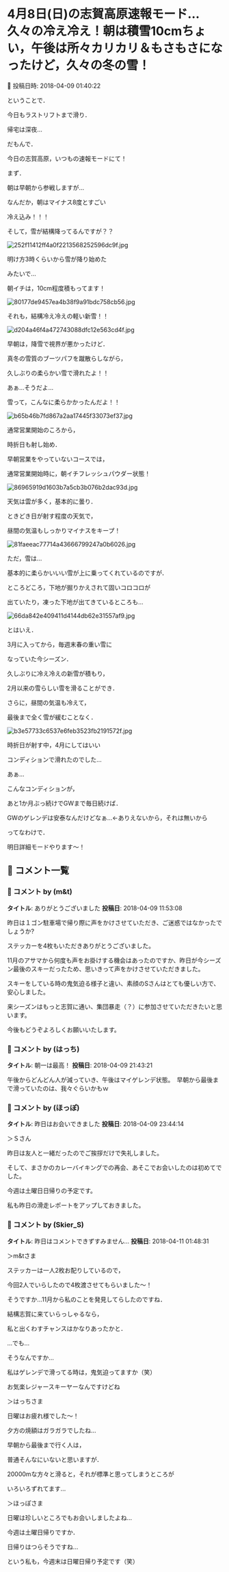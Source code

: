 # 4月8日(日)の志賀高原速報モード…久々の冷え冷え！朝は積雪10cmちょい，午後は所々カリカリ＆もさもさになったけど，久々の冬の雪！

📅 投稿日時: 2018-04-09 01:40:22

ということで．


今日もラストリフトまで滑り．


帰宅は深夜…


だもんで．


今日の志賀高原，いつもの速報モードにて！





まず．


朝は早朝から参戦しますが…


なんだか，朝はマイナス8度とすごい


冷え込み！！！


そして，雪が結構降ってるんですが？？




![252f11412ff4a0f2213568252596dc9f.jpg](images/252f11412ff4a0f2213568252596dc9f.jpg)







明け方3時くらいから雪が降り始めた


みたいで…


朝イチは，10cm程度積もってます！




![80177de9457ea4b38f9a91bdc758cb56.jpg](images/80177de9457ea4b38f9a91bdc758cb56.jpg)







それも，結構冷え冷えの軽い新雪！！




![d204a46f4a472743088dfc12e563cd4f.jpg](images/d204a46f4a472743088dfc12e563cd4f.jpg)




早朝は，降雪で視界が悪かったけど．


真冬の雪質のブーツパフを蹴散らしながら，


久しぶりの柔らかい雪で滑れたよ！！





あぁ…そうだよ…


雪って，こんなに柔らかかったんだよ！！




![b65b46b7fd867a2aa17445f33073ef37.jpg](images/b65b46b7fd867a2aa17445f33073ef37.jpg)







通常営業開始のころから，


時折日も射し始め．


早朝営業をやっていないコースでは，


通常営業開始時に，朝イチフレッシュパウダー状態！




![86965919d1603b7a5cb3b076b2dac93d.jpg](images/86965919d1603b7a5cb3b076b2dac93d.jpg)







天気は雲が多く，基本的に曇り．


ときどき日が射す程度の天気で，


昼間の気温もしっかりマイナスをキープ！




![81faeeac77714a43666799247a0b6026.jpg](images/81faeeac77714a43666799247a0b6026.jpg)







ただ，雪は…


基本的に柔らかいいい雪が上に乗ってくれているのですが．


ところどころ，下地が掘りかえされて固いコロコロが


出ていたり，凍った下地が出てきているところも…




![66da842e409411d4144db62e31557af9.jpg](images/66da842e409411d4144db62e31557af9.jpg)







とはいえ．


3月に入ってから，毎週末春の重い雪に


なっていた今シーズン．


久しぶりに冷え冷えの新雪が積もり，


2月以来の雪らしい雪を滑ることができ．


さらに，昼間の気温も冷えて，


最後まで全く雪が緩むことなく．




![b3e57733c6537e6feb3523fb2191572f.jpg](images/b3e57733c6537e6feb3523fb2191572f.jpg)




時折日が射す中，4月にしてはいい


コンディションで滑れたのでした…





あぁ…


こんなコンディションが，


あと1か月ぶっ続けでGWまで毎日続けば．


GWのゲレンデは安泰なんだけどなぁ…←ありえないから，それは無いから





ってなわけで．


明日詳細モードやります～！

## 💬 コメント一覧

### 💬 コメント by (m&t)
**タイトル**: ありがとうございました
**投稿日**: 2018-04-09 11:53:08

昨日は１ゴン駐車場で帰り際に声をかけさせていただき、ご迷惑ではなかったでしょうか?

ステッカーを4枚もいただきありがとうございました。

11月のアサマから何度も声をお掛けする機会はあったのですか、昨日が今シーズン最後のスキーだったため、思いきって声をかけさせていただきました。

スキーをしている時の鬼気迫る様子と違い、素顔のSさんはとても優しい方で、安心しました。

来シーズンはもっと志賀に通い、集団暴走（？）に参加させていただきたいと思います。

今後もどうぞよろしくお願いいたします。

### 💬 コメント by (はっち)
**タイトル**: 朝一は最高！
**投稿日**: 2018-04-09 21:43:21

午後からどんどん人が減っていき、午後はマイゲレンデ状態。　早朝から最後まで滑っていたのは、我々ぐらいかもｗ

### 💬 コメント by (ほっぽ)
**タイトル**: 昨日はお会いできました
**投稿日**: 2018-04-09 23:44:14

＞Ｓさん

昨日は友人と一緒だったのでご挨拶だけで失礼しました。

そして、まさかのカレーバイキングでの再会、あそこでお会いしたのは初めてでした。



今週は土曜日日帰りの予定です。



私も昨日の滑走レポートをアップしておきました。

### 💬 コメント by (Skier_S)
**タイトル**: 昨日はコメントできずすみません…
**投稿日**: 2018-04-11 01:48:31

＞m&tさま

ステッカーは一人2枚お配りしているので，

今回2人でいらしたので4枚渡させてもらいました～！



そうですか…11月から私のことを発見してらしたのですね．

結構志賀に来ていらっしゃるなら，

私と出くわすチャンスはかなりあったかと．

…でも…

そうなんですか…

私はゲレンデで滑ってる時は，鬼気迫ってますか（笑）

お気楽レジャースキーヤーなんですけどね



＞はっちさま

日曜はお疲れ様でした～！

夕方の焼額はガラガラでしたね…

早朝から最後まで行く人は，

普通そんなにいないと思いますが．

20000mな方々と滑ると，それが標準と思ってしまうところが

いろいろずれてます…



＞ほっぽさま

日曜は珍しいところでもお会いしましたよね…

今週は土曜日帰りですか．

日帰りはつらそうですね…

という私も，今週末は日曜日帰り予定です（笑）

